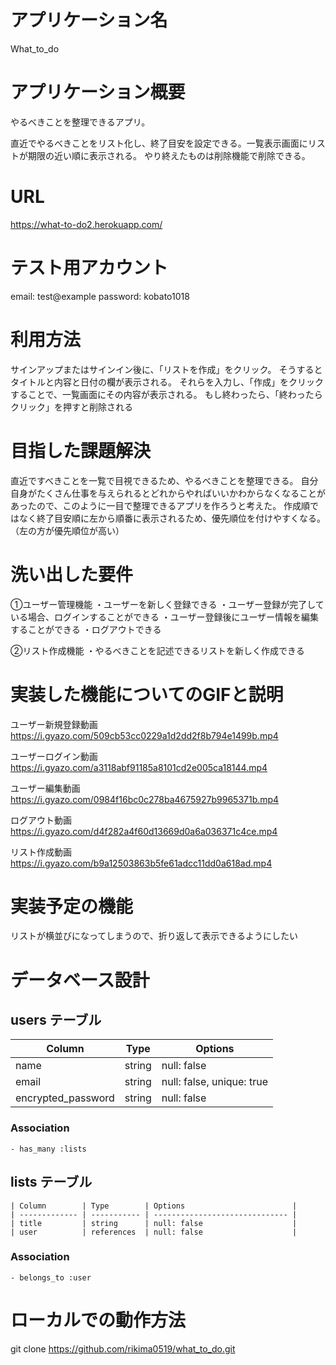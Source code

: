 # アプリケーション名	

What_to_do

# アプリケーション概要

やるべきことを整理できるアプリ。

直近でやるべきことをリスト化し、終了目安を設定できる。一覧表示画面にリストが期限の近い順に表示される。
やり終えたものは削除機能で削除できる。

# URL
https://what-to-do2.herokuapp.com/


# テスト用アカウント
email: test@example
password: kobato1018

# 利用方法
 サインアップまたはサインイン後に、「リストを作成」をクリック。
 そうするとタイトルと内容と日付の欄が表示される。
 それらを入力し、「作成」をクリックすることで、一覧画面にその内容が表示される。
 もし終わったら、「終わったらクリック」を押すと削除される

# 目指した課題解決
 直近ですべきことを一覧で目視できるため、やるべきことを整理できる。
 自分自身がたくさん仕事を与えられるとどれからやればいいかわからなくなることがあったので、このように一目で整理できるアプリを作ろうと考えた。
 作成順ではなく終了目安順に左から順番に表示されるため、優先順位を付けやすくなる。（左の方が優先順位が高い）


# 洗い出した要件
 ①ユーザー管理機能
 ・ユーザーを新しく登録できる
 ・ユーザー登録が完了している場合、ログインすることができる
 ・ユーザー登録後にユーザー情報を編集することができる
 ・ログアウトできる
 
 ②リスト作成機能
 ・やるべきことを記述できるリストを新しく作成できる
 
# 実装した機能についてのGIFと説明

ユーザー新規登録動画
 https://i.gyazo.com/509cb53cc0229a1d2dd2f8b794e1499b.mp4

ユーザーログイン動画
 https://i.gyazo.com/a3118abf91185a8101cd2e005ca18144.mp4

ユーザー編集動画
 https://i.gyazo.com/0984f16bc0c278ba4675927b9965371b.mp4

ログアウト動画
https://i.gyazo.com/d4f282a4f60d13669d0a6a036371c4ce.mp4

リスト作成動画
https://i.gyazo.com/b9a12503863b5fe61adcc11dd0a618ad.mp4


# 実装予定の機能
リストが横並びになってしまうので、折り返して表示できるようにしたい
# データベース設計


  ## users テーブル

   | Column             | Type    | Options                   |
   | ------------------ | ------- | ------------------------- |
   | name               | string  | null: false               |
   | email              | string  | null: false, unique: true |
   | encrypted_password | string  | null: false               |


   ### Association

    - has_many :lists

   ##  lists テーブル

    | Column        | Type        | Options                        |
    | ------------- | ----------- | ------------------------------ |
    | title         | string      | null: false                    |
    | user          | references  | null: false                    |

   ### Association

    - belongs_to :user


# ローカルでの動作方法
  git clone https://github.com/rikima0519/what_to_do.git
